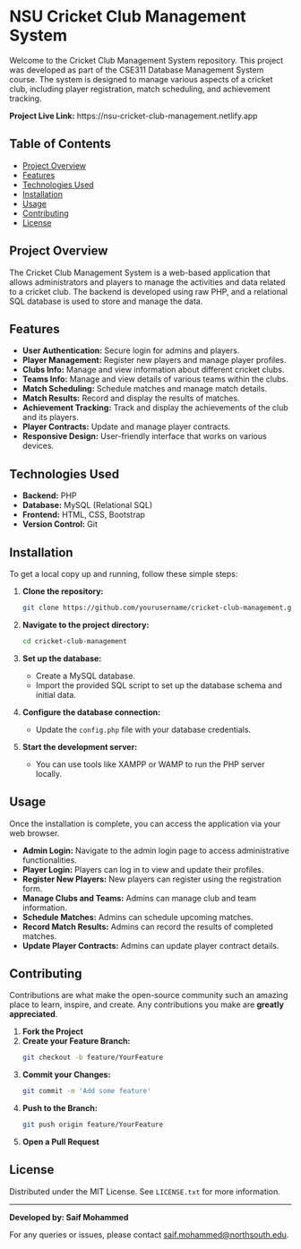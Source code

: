 # NSU Cricket Club Management System
<p>
Welcome to the Cricket Club Management System repository. This project was developed as part of the CSE311 Database Management System course. The system is designed to manage various aspects of a cricket club, including player registration, match scheduling, and achievement tracking.
</p>
<b>Project Live Link:</b> https://nsu-cricket-club-management.netlify.app

## Table of Contents

- [Project Overview](#project-overview)
- [Features](#features)
- [Technologies Used](#technologies-used)
- [Installation](#installation)
- [Usage](#usage)
- [Contributing](#contributing)
- [License](#license)

## Project Overview

The Cricket Club Management System is a web-based application that allows administrators and players to manage the activities and data related to a cricket club. The backend is developed using raw PHP, and a relational SQL database is used to store and manage the data.

## Features

- **User Authentication:** Secure login for admins and players.
- **Player Management:** Register new players and manage player profiles.
- **Clubs Info:** Manage and view information about different cricket clubs.
- **Teams Info:** Manage and view details of various teams within the clubs.
- **Match Scheduling:** Schedule matches and manage match details.
- **Match Results:** Record and display the results of matches.
- **Achievement Tracking:** Track and display the achievements of the club and its players.
- **Player Contracts:** Update and manage player contracts.
- **Responsive Design:** User-friendly interface that works on various devices.

## Technologies Used

- **Backend:** PHP
- **Database:** MySQL (Relational SQL)
- **Frontend:** HTML, CSS, Bootstrap
- **Version Control:** Git

## Installation

To get a local copy up and running, follow these simple steps:

1. **Clone the repository:**
   ```bash
   git clone https://github.com/yourusername/cricket-club-management.git
   ```
2. **Navigate to the project directory:**
   ```bash
   cd cricket-club-management
   ```
3. **Set up the database:**
   - Create a MySQL database.
   - Import the provided SQL script to set up the database schema and initial data.

4. **Configure the database connection:**
   - Update the `config.php` file with your database credentials.

5. **Start the development server:**
   - You can use tools like XAMPP or WAMP to run the PHP server locally.

## Usage

Once the installation is complete, you can access the application via your web browser.

- **Admin Login:** Navigate to the admin login page to access administrative functionalities.
- **Player Login:** Players can log in to view and update their profiles.
- **Register New Players:** New players can register using the registration form.
- **Manage Clubs and Teams:** Admins can manage club and team information.
- **Schedule Matches:** Admins can schedule upcoming matches.
- **Record Match Results:** Admins can record the results of completed matches.
- **Update Player Contracts:** Admins can update player contract details.

## Contributing

Contributions are what make the open-source community such an amazing place to learn, inspire, and create. Any contributions you make are **greatly appreciated**.

1. **Fork the Project**
2. **Create your Feature Branch:**
   ```bash
   git checkout -b feature/YourFeature
   ```
3. **Commit your Changes:**
   ```bash
   git commit -m 'Add some feature'
   ```
4. **Push to the Branch:**
   ```bash
   git push origin feature/YourFeature
   ```
5. **Open a Pull Request**

## License

Distributed under the MIT License. See `LICENSE.txt` for more information.

---

**Developed by: Saif Mohammed**

For any queries or issues, please contact [saif.mohammed@northsouth.edu](mailto:saif.mohammed@northsouth.edu).